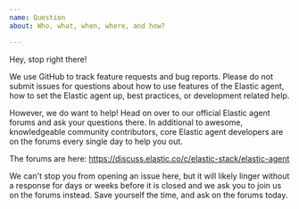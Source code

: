 ```yaml
---
name: Question
about: Who, what, when, where, and how?

---
```


Hey, stop right there!

We use GitHub to track feature requests and bug reports. Please do not
submit issues for questions about how to use features of the Elastic agent, how to
set the Elastic agent up, best practices, or development related help.

However, we do want to help! Head on over to our official Elastic agent forums and ask
your questions there. In additional to awesome, knowledgeable community
contributors, core Elastic agent developers are on the forums every single day to help
you out.

The forums are here: https://discuss.elastic.co/c/elastic-stack/elastic-agent

We can't stop you from opening an issue here, but it will likely
linger without a response for days or weeks before it is closed and we
ask you to join us on the forums instead. Save yourself the time, and
ask on the forums today.
